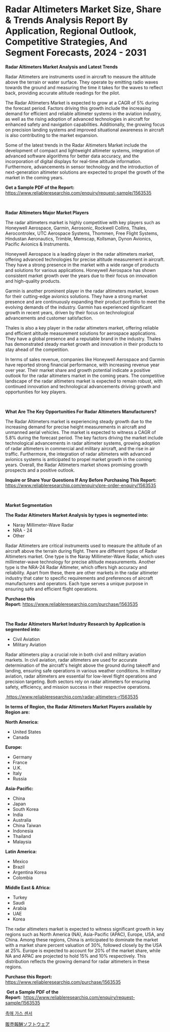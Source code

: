 <p><h1>Radar Altimeters Market Size, Share & Trends Analysis Report By Application, Regional Outlook, Competitive Strategies, And Segment Forecasts, 2024 - 2031</h1></p><p><strong>Radar Altimeters Market Analysis and Latest Trends</strong></p>
<p><p>Radar Altimeters are instruments used in aircraft to measure the altitude above the terrain or water surface. They operate by emitting radio waves towards the ground and measuring the time it takes for the waves to reflect back, providing accurate altitude readings for the pilot.</p><p>The Radar Altimeters Market is expected to grow at a CAGR of 5% during the forecast period. Factors driving this growth include the increasing demand for efficient and reliable altimeter systems in the aviation industry, as well as the rising adoption of advanced technologies in aircraft for enhanced safety and navigation capabilities. Additionally, the growing focus on precision landing systems and improved situational awareness in aircraft is also contributing to the market expansion.</p><p>Some of the latest trends in the Radar Altimeters Market include the development of compact and lightweight altimeter systems, integration of advanced software algorithms for better data accuracy, and the incorporation of digital displays for real-time altitude information. Furthermore, advancements in sensor technology and the introduction of next-generation altimeter solutions are expected to propel the growth of the market in the coming years.</p></p>
<p><strong>Get a Sample PDF of the Report:&nbsp;</strong> <a href="https://www.reliableresearchiq.com/enquiry/request-sample/1563535">https://www.reliableresearchiq.com/enquiry/request-sample/1563535</a></p>
<p>&nbsp;</p>
<p><strong>Radar Altimeters Major Market Players</strong></p>
<p><p>The radar altimeters market is highly competitive with key players such as Honeywell Aerospace, Garmin, Aerosonic, Rockwell Collins, Thales, Aerocontrolex, UTC Aerospace Systems, Thommen, Free Flight Systems, Hindustan Aeronautics, Trimble, Memscap, Kollsman, Dynon Avionics, Pacific Avionics & Instruments.</p><p>Honeywell Aerospace is a leading player in the radar altimeters market, offering advanced technologies for precise altitude measurement in aircraft. They have a strong presence in the market with a wide range of products and solutions for various applications. Honeywell Aerospace has shown consistent market growth over the years due to their focus on innovation and high-quality products.</p><p>Garmin is another prominent player in the radar altimeters market, known for their cutting-edge avionics solutions. They have a strong market presence and are continuously expanding their product portfolio to meet the evolving demands of the industry. Garmin has experienced significant growth in recent years, driven by their focus on technological advancements and customer satisfaction.</p><p>Thales is also a key player in the radar altimeters market, offering reliable and efficient altitude measurement solutions for aerospace applications. They have a global presence and a reputable brand in the industry. Thales has demonstrated steady market growth and innovation in their products to stay ahead of the competition.</p><p>In terms of sales revenue, companies like Honeywell Aerospace and Garmin have reported strong financial performance, with increasing revenue year over year. Their market share and growth potential indicate a positive outlook for the radar altimeters market in the coming years. The competitive landscape of the radar altimeters market is expected to remain robust, with continued innovation and technological advancements driving growth and opportunities for key players.</p></p>
<p>&nbsp;</p>
<p><strong>What Are The Key Opportunities For Radar Altimeters Manufacturers?</strong></p>
<p><p>The Radar Altimeters market is experiencing steady growth due to the increasing demand for precise height measurements in aircraft and unmanned aerial vehicles. The market is expected to witness a CAGR of 5.8% during the forecast period. The key factors driving the market include technological advancements in radar altimeter systems, growing adoption of radar altimeters in commercial and military aircraft, and the rise in air traffic. Furthermore, the integration of radar altimeters with advanced avionics systems is anticipated to propel market growth in the coming years. Overall, the Radar Altimeters market shows promising growth prospects and a positive outlook.</p></p>
<p><strong>Inquire or Share Your Questions If Any Before Purchasing This Report:</strong> <a href="https://www.reliableresearchiq.com/enquiry/pre-order-enquiry/1563535">https://www.reliableresearchiq.com/enquiry/pre-order-enquiry/1563535</a></p>
<p>&nbsp;</p>
<p><strong>Market Segmentation</strong></p>
<p><strong>The Radar Altimeters Market Analysis by types is segmented into:</strong></p>
<p><ul><li>Naray Millimeter-Wave Radar</li><li>NRA - 24</li><li>Other</li></ul></p>
<p><p>Radar Altimeters are critical instruments used to measure the altitude of an aircraft above the terrain during flight. There are different types of Radar Altimeters market. One type is the Naray Millimeter-Wave Radar, which uses millimeter-wave technology for precise altitude measurements. Another type is the NRA-24 Radar Altimeter, which offers high accuracy and reliability. Apart from these, there are other markets in the radar altimeter industry that cater to specific requirements and preferences of aircraft manufacturers and operators. Each type serves a unique purpose in ensuring safe and efficient flight operations.</p></p>
<p><strong>Purchase this Report:&nbsp;</strong><a href="https://www.reliableresearchiq.com/purchase/1563535">https://www.reliableresearchiq.com/purchase/1563535</a></p>
<p>&nbsp;</p>
<p><strong>The Radar Altimeters Market Industry Research by Application is segmented into:</strong></p>
<p><ul><li>Civil Aviation</li><li>Military Aviation</li></ul></p>
<p><p>Radar altimeters play a crucial role in both civil and military aviation markets. In civil aviation, radar altimeters are used for accurate determination of the aircraft's height above the ground during takeoff and landing, ensuring safe operations in various weather conditions. In military aviation, radar altimeters are essential for low-level flight operations and precision targeting. Both sectors rely on radar altimeters for ensuring safety, efficiency, and mission success in their respective operations.</p></p>
<p><a href="https://www.reliableresearchiq.com/radar-altimeters-r1563535">&nbsp;https://www.reliableresearchiq.com/radar-altimeters-r1563535</a></p>
<p><strong>In terms of Region, the Radar Altimeters Market Players available by Region are:</strong></p>
<p>
    <p> <strong> North America: </strong>
        <ul>
            <li>United States</li>
            <li>Canada</li>
        </ul>
        </p> 
    <p> <strong> Europe: </strong>
        <ul>
            <li>Germany</li>
            <li>France</li>
            <li>U.K.</li>
            <li>Italy</li>
            <li>Russia</li>
        </ul>
        </p> 
    <p> <strong> Asia-Pacific: </strong>
        <ul>
            <li>China</li>
            <li>Japan</li>
            <li>South Korea</li>
            <li>India</li>
            <li>Australia</li>
            <li>China Taiwan</li>
            <li>Indonesia</li>
            <li>Thailand</li>
            <li>Malaysia</li>
        </ul>
        </p> 
    <p> <strong> Latin America: </strong>
        <ul>
            <li>Mexico</li>
            <li>Brazil</li>
            <li>Argentina Korea</li>
            <li>Colombia</li>
        </ul>
        </p> 
    <p> <strong> Middle East & Africa: </strong>
        <ul>
            <li>Turkey</li>
            <li>Saudi</li>
            <li>Arabia</li>
            <li>UAE</li>
            <li>Korea</li>
        </ul>
    </p>
    </p>
<p><p>The radar altimeters market is expected to witness significant growth in key regions such as North America (NA), Asia-Pacific (APAC), Europe, USA, and China. Among these regions, China is anticipated to dominate the market with a market share percent valuation of 30%, followed closely by the USA at 25%. Europe is expected to account for 20% of the market share, while NA and APAC are projected to hold 15% and 10% respectively. This distribution reflects the growing demand for radar altimeters in these regions.</p></p>
<p><strong>Purchase this Report: </strong><a href="https://www.reliableresearchiq.com/purchase/1563535">https://www.reliableresearchiq.com/purchase/1563535</a></p>
<p>&nbsp;<strong>Get a Sample PDF of the Report:&nbsp;&nbsp;</strong><a href="https://www.reliableresearchiq.com/enquiry/request-sample/1563535">https://www.reliableresearchiq.com/enquiry/request-sample/1563535</a></p>
<p><strong></strong></p>
<p><p><a href="https://github.com/vss5505pa7z1p/Market-Research-Report-List-3/blob/main/864108647736.md">촉매 가스 센서</a></p><p><a href="https://github.com/pepo3k/Market-Research-Report-List-3/blob/main/370174237164.md">販売報酬ソフトウェア</a></p></p>